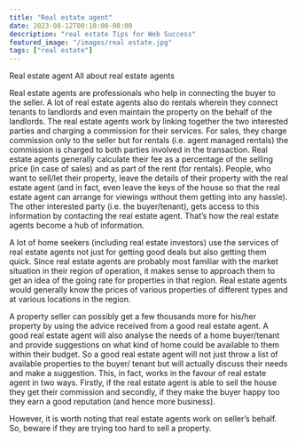 ```yaml
---
title: "Real estate agent"
date: 2023-08-12T00:10:00-08:00
description: "real estate Tips for Web Success"
featured_image: "/images/real estate.jpg"
tags: ["real estate"]
---
```


Real estate agent
All about real estate agents

Real estate agents are professionals who help in connecting the buyer to the seller. A lot of real estate agents also do rentals wherein they connect tenants to landlords and even maintain the property on the behalf of the landlords. The real estate agents work by linking together the two interested parties and charging a commission for their services. For sales, they charge commission only to the seller but for rentals (i.e. agent managed rentals) the commission is charged to both parties involved in the transaction. Real estate agents generally calculate their fee as a percentage of the selling price (in case of sales) and as part of the rent (for rentals). People, who want to sell/let their property, leave the details of their property with the real estate agent (and in fact, even leave the keys of the house so that the real estate agent can arrange for viewings without them getting into any hassle). The other interested party (i.e. the buyer/tenant), gets access to this information by contacting the real estate agent. That’s how the real estate agents become a hub of information. 

A lot of home seekers (including real estate investors) use the services of real estate agents not just for getting good deals but also getting them quick. Since real estate agents are probably most familiar with the market situation in their region of operation, it makes sense to approach them to get an idea of the going rate for properties in that region. Real estate agents would generally know the prices of various properties of different types and at various locations in the region. 

A property seller can possibly get a few thousands more for his/her property by using the advice received from a good real estate agent. A good real estate agent will also analyse the needs of a home buyer/tenant and provide suggestions on what kind of home could be available to them within their budget. So a good real estate agent will not just throw a list of available properties to the buyer/ tenant but will actually discuss their needs and make a suggestion. This, in fact, works in the favour of real estate agent in two ways. Firstly, if the real estate agent is able to sell the house they get their commission and secondly, if they make the buyer happy too they earn a good reputation (and hence more business). 

However, it is worth noting that real estate agents work on seller’s behalf. So, beware if they are trying too hard to sell a property.

